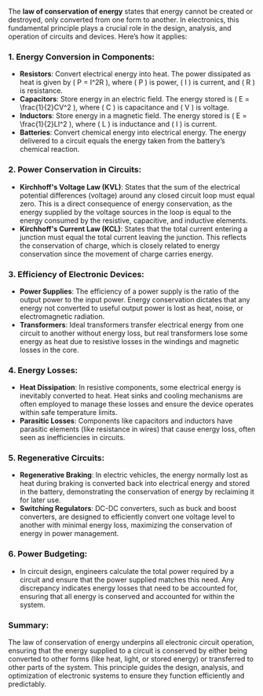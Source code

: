 The **law of conservation of energy** states that energy cannot be created or destroyed, only converted from one form to another. In electronics, this fundamental principle plays a crucial role in the design, analysis, and operation of circuits and devices. Here’s how it applies:

### 1. **Energy Conversion in Components**:
   - **Resistors**: Convert electrical energy into heat. The power dissipated as heat is given by \( P = I^2R \), where \( P \) is power, \( I \) is current, and \( R \) is resistance.
   - **Capacitors**: Store energy in an electric field. The energy stored is \( E = \frac{1}{2}CV^2 \), where \( C \) is capacitance and \( V \) is voltage.
   - **Inductors**: Store energy in a magnetic field. The energy stored is \( E = \frac{1}{2}LI^2 \), where \( L \) is inductance and \( I \) is current.
   - **Batteries**: Convert chemical energy into electrical energy. The energy delivered to a circuit equals the energy taken from the battery’s chemical reaction.

### 2. **Power Conservation in Circuits**:
   - **Kirchhoff's Voltage Law (KVL)**: States that the sum of the electrical potential differences (voltage) around any closed circuit loop must equal zero. This is a direct consequence of energy conservation, as the energy supplied by the voltage sources in the loop is equal to the energy consumed by the resistive, capacitive, and inductive elements.
   - **Kirchhoff's Current Law (KCL)**: States that the total current entering a junction must equal the total current leaving the junction. This reflects the conservation of charge, which is closely related to energy conservation since the movement of charge carries energy.

### 3. **Efficiency of Electronic Devices**:
   - **Power Supplies**: The efficiency of a power supply is the ratio of the output power to the input power. Energy conservation dictates that any energy not converted to useful output power is lost as heat, noise, or electromagnetic radiation.
   - **Transformers**: Ideal transformers transfer electrical energy from one circuit to another without energy loss, but real transformers lose some energy as heat due to resistive losses in the windings and magnetic losses in the core.

### 4. **Energy Losses**:
   - **Heat Dissipation**: In resistive components, some electrical energy is inevitably converted to heat. Heat sinks and cooling mechanisms are often employed to manage these losses and ensure the device operates within safe temperature limits.
   - **Parasitic Losses**: Components like capacitors and inductors have parasitic elements (like resistance in wires) that cause energy loss, often seen as inefficiencies in circuits.

### 5. **Regenerative Circuits**:
   - **Regenerative Braking**: In electric vehicles, the energy normally lost as heat during braking is converted back into electrical energy and stored in the battery, demonstrating the conservation of energy by reclaiming it for later use.
   - **Switching Regulators**: DC-DC converters, such as buck and boost converters, are designed to efficiently convert one voltage level to another with minimal energy loss, maximizing the conservation of energy in power management.

### 6. **Power Budgeting**:
   - In circuit design, engineers calculate the total power required by a circuit and ensure that the power supplied matches this need. Any discrepancy indicates energy losses that need to be accounted for, ensuring that all energy is conserved and accounted for within the system.

### Summary:
The law of conservation of energy underpins all electronic circuit operation, ensuring that the energy supplied to a circuit is conserved by either being converted to other forms (like heat, light, or stored energy) or transferred to other parts of the system. This principle guides the design, analysis, and optimization of electronic systems to ensure they function efficiently and predictably.
